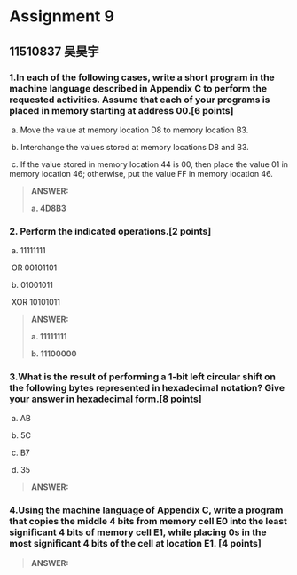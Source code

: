 

# Assignment 9 

## 11510837 吴昊宇

### 1.In each of the following cases, write a short program in the machine language described in   Appendix C to perform the requested activities. Assume that each of your programs is placed in memory starting at address 00.[6 points] 

​	a. Move the value at memory location D8 to memory location B3. 

​	b. Interchange the values stored at memory locations D8 and B3. 

​	c. If the value stored in memory location 44 is 00, then place the value 01 in memory location 46; otherwise, put the value FF in memory location 46. 

> **ANSWER:**
>
> **a. 4D8B3**
>
> 

###  2. Perform the indicated operations.[2 points] 

​	a.             11111111 

​		OR   00101101 

​	b.             01001011 

​		XOR 10101011 

> **ANSWER:**
>
> **a. 11111111**
>
> **b.  11100000**

### 3.What is the result of performing a 1-bit left circular shift on the following bytes represented in hexadecimal notation? Give your answer in hexadecimal form.[8 points] 

​	a.  AB  

​	b.  5C  

​	c.  B7 

​	d.  35

> **ANSWER:**
>
> 

###   4.Using the machine language of Appendix C, write a program that copies the middle 4 bits from memory cell E0 into the least significant 4 bits of memory cell E1, while placing 0s in the most significant 4 bits of the cell at location E1. [4 points] 

> **ANSWER:**
>
> 

​	



